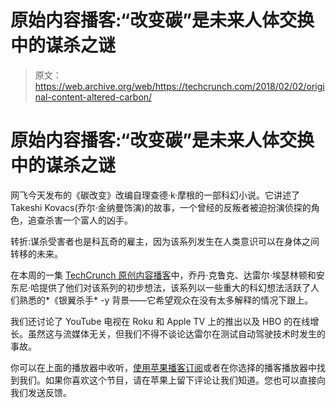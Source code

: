 # 原始内容播客:“改变碳”是未来人体交换中的谋杀之谜

> 原文：<https://web.archive.org/web/https://techcrunch.com/2018/02/02/original-content-altered-carbon/>

# 原始内容播客:“改变碳”是未来人体交换中的谋杀之谜

网飞今天发布的《碳改变》改编自理查德·k·摩根的一部科幻小说。它讲述了 Takeshi Kovacs(乔尔·金纳曼饰演)的故事，一个曾经的反叛者被迫扮演侦探的角色，追查杀害一个富人的凶手。

转折:谋杀受害者也是科瓦奇的雇主，因为该系列发生在人类意识可以在身体之间转移的未来。

在本周的一集 [TechCrunch 原创内容播客](https://web.archive.org/web/20230328183314/https://itunes.apple.com/us/podcast/original-content/id1271763098?mt=2)中，乔丹·克鲁克、达雷尔·埃瑟林顿和安东尼·哈提供了他们对该系列的初步想法，该系列以一些重大的科幻想法活跃了人们熟悉的*《银翼杀手* -y 背景——它希望观众在没有太多解释的情况下跟上。

我们还讨论了 YouTube 电视在 Roku 和 Apple TV 上的推出以及 HBO 的在线增长。虽然这与流媒体无关，但我们不得不谈论达雷尔在测试自动驾驶技术时发生的事故。

你可以在上面的播放器中收听，[使用苹果播客订阅](https://web.archive.org/web/20230328183314/https://itunes.apple.com/podcast/original-content/id1271763098)或者在你选择的播客播放器中找到我们。如果你喜欢这个节目，请在苹果上留下评论让我们知道。您也可以直接向我们发送反馈。